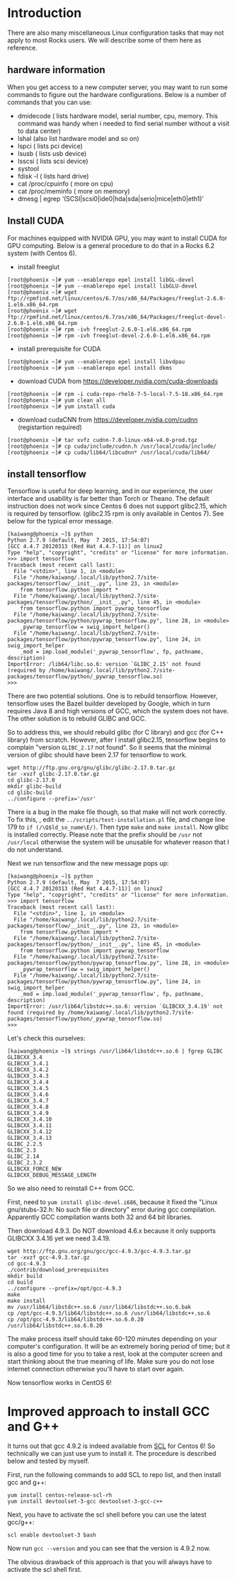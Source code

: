 # Introduction

There are also many miscellaneous Linux configuration tasks that may not apply to most Rocks users. We will describe some of them here as reference.

## hardware information

When you get access to a new computer server, you may want to run some commands to figure out the hardware configurations. Below is a number of commands that you can use:

- dmidecode ( lists hardware model, serial number, cpu, memory. This command was handy when i needed to find serial number without a visit to data center)
- lshal (also list hardware model and so on)
- lspci ( lists pci device)
- lsusb ( lists usb device)
- lsscsi ( lists scsi device)
- systool
- fdisk -l ( lists hard drive)
- cat /proc/cpuinfo ( more on cpu)
- cat /proc/meminfo ( more on memory)
- dmesg | egrep ‘(SCSI|scsi0|ide0|hda|sda|serio|mice|eth0|eth1)’



## Install CUDA

For machines equipped with NVIDIA GPU, you may want to install CUDA for GPU computing. Below is a general procedure to do that in a Rocks 6.2 system (with Centos 6).

- install freeglut
```
[root@phoenix ~]# yum --enablerepo epel install libGL-devel
[root@phoenix ~]# yum --enablerepo epel install libGLU-devel
[root@phoenix ~]# wget ftp://rpmfind.net/linux/centos/6.7/os/x86_64/Packages/freeglut-2.6.0-1.el6.x86_64.rpm
[root@phoenix ~]# wget ftp://rpmfind.net/linux/centos/6.7/os/x86_64/Packages/freeglut-devel-2.6.0-1.el6.x86_64.rpm
[root@phoenix ~]# rpm -ivh freeglut-2.6.0-1.el6.x86_64.rpm 
[root@phoenix ~]# rpm -ivh freeglut-devel-2.6.0-1.el6.x86_64.rpm 
```

- install prerequisite for CUDA
```
[root@phoenix ~]# yum --enablerepo epel install libvdpau
[root@phoenix ~]# yum --enablerepo epel install dkms
```

- download CUDA from https://developer.nvidia.com/cuda-downloads
```
[root@phoenix ~]# rpm -i cuda-repo-rhel6-7-5-local-7.5-18.x86_64.rpm
[root@phoenix ~]# yum clean all
[root@phoenix ~]# yum install cuda
```

- download cudaCNN from https://developer.nvidia.com/cudnn (registartion required)
```
[root@phoenix ~]# tar xvfz cudnn-7.0-linux-x64-v4.0-prod.tgz 
[root@phoenix ~]# cp cuda/include/cudnn.h /usr/local/cuda/include/
[root@phoenix ~]# cp cuda/lib64/libcudnn* /usr/local/cuda/lib64/
```


## install tensorflow

Tensorflow is useful for deep learning, and in our experience, the user interface and usability is far better than Torch or Theano. The default instruction does not work since Centos 6 does not support glibc2.15, which is required by tensorflow. (glibc2.15 rpm is only available in Centos 7). See below for the typical error message.

```
[kaiwang@phoenix ~]$ python
Python 2.7.9 (default, May  7 2015, 17:54:07) 
[GCC 4.4.7 20120313 (Red Hat 4.4.7-11)] on linux2
Type "help", "copyright", "credits" or "license" for more information.
>>> import tensorflow
Traceback (most recent call last):
  File "<stdin>", line 1, in <module>
  File "/home/kaiwang/.local/lib/python2.7/site-packages/tensorflow/__init__.py", line 23, in <module>
    from tensorflow.python import *
  File "/home/kaiwang/.local/lib/python2.7/site-packages/tensorflow/python/__init__.py", line 45, in <module>
    from tensorflow.python import pywrap_tensorflow
  File "/home/kaiwang/.local/lib/python2.7/site-packages/tensorflow/python/pywrap_tensorflow.py", line 28, in <module>
    _pywrap_tensorflow = swig_import_helper()
  File "/home/kaiwang/.local/lib/python2.7/site-packages/tensorflow/python/pywrap_tensorflow.py", line 24, in swig_import_helper
    _mod = imp.load_module('_pywrap_tensorflow', fp, pathname, description)
ImportError: /lib64/libc.so.6: version `GLIBC_2.15' not found (required by /home/kaiwang/.local/lib/python2.7/site-packages/tensorflow/python/_pywrap_tensorflow.so)
>>> 
```

There are two potential solutions. One is to rebuild tensorflow. However, tensorflow uses the Bazel builder developed by Google, which in turn requires Java 8 and high versions of GCC, which the system does not have. The other solution is to rebuild GLIBC and GCC.

So to address this, we should rebuild glibc (for C library) and gcc (for C++ library) from scratch. However, after I install glibc2.15, tensorflow begins to complain "version `GLIBC_2.17` not found". So it seems that the minimal version of glibc should have been 2.17 for tensorflow to work.

```
wget http://ftp.gnu.org/gnu/glibc/glibc-2.17.0.tar.gz
tar -xvzf glibc-2.17.0.tar.gz
cd glibc-2.17.0
mkdir glibc-build
cd glibc-build
../configure --prefix='/usr'
```

There is a bug in the make file though, so that make will not work correctly. To fix this, , edit the `../scripts/test-installation.pl` file, and change line 179 to `if (/\Q$ld_so_name\E/)`. Then type `make` and `make install`. Now glibc is installed correctly. Please note that the prefix should be `/usr` not `/usr/local` otherwise the system will be unusable for whatever reason that I do not understand.

Next we run tensorflow and the new message pops up:

```
[kaiwang@phoenix ~]$ python
Python 2.7.9 (default, May  7 2015, 17:54:07) 
[GCC 4.4.7 20120313 (Red Hat 4.4.7-11)] on linux2
Type "help", "copyright", "credits" or "license" for more information.
>>> import tensorflow
Traceback (most recent call last):
  File "<stdin>", line 1, in <module>
  File "/home/kaiwang/.local/lib/python2.7/site-packages/tensorflow/__init__.py", line 23, in <module>
    from tensorflow.python import *
  File "/home/kaiwang/.local/lib/python2.7/site-packages/tensorflow/python/__init__.py", line 45, in <module>
    from tensorflow.python import pywrap_tensorflow
  File "/home/kaiwang/.local/lib/python2.7/site-packages/tensorflow/python/pywrap_tensorflow.py", line 28, in <module>
    _pywrap_tensorflow = swig_import_helper()
  File "/home/kaiwang/.local/lib/python2.7/site-packages/tensorflow/python/pywrap_tensorflow.py", line 24, in swig_import_helper
    _mod = imp.load_module('_pywrap_tensorflow', fp, pathname, description)
ImportError: /usr/lib64/libstdc++.so.6: version `GLIBCXX_3.4.19' not found (required by /home/kaiwang/.local/lib/python2.7/site-packages/tensorflow/python/_pywrap_tensorflow.so)
>>> 
```

Let's check this ourselves:

```
[kaiwang@phoenix ~]$ strings /usr/lib64/libstdc++.so.6 | fgrep GLIBC
GLIBCXX_3.4
GLIBCXX_3.4.1
GLIBCXX_3.4.2
GLIBCXX_3.4.3
GLIBCXX_3.4.4
GLIBCXX_3.4.5
GLIBCXX_3.4.6
GLIBCXX_3.4.7
GLIBCXX_3.4.8
GLIBCXX_3.4.9
GLIBCXX_3.4.10
GLIBCXX_3.4.11
GLIBCXX_3.4.12
GLIBCXX_3.4.13
GLIBC_2.2.5
GLIBC_2.3
GLIBC_2.14
GLIBC_2.3.2
GLIBCXX_FORCE_NEW
GLIBCXX_DEBUG_MESSAGE_LENGTH
```

So we also need to reinstall C++ from GCC. 

First, need to `yum install glibc-devel.i686`, because it fixed the "Linux gnu/stubs-32.h: No such file or directory" error during gcc compilation. Apparently GCC compilation wants both 32 and 64 bit libraries.

Then download 4.9.3. Do NOT download 4.6.x  because it only supports GLIBCXX 3.4.16 yet we need 3.4.19.

```
wget http://ftp.gnu.org/gnu/gcc/gcc-4.9.3/gcc-4.9.3.tar.gz
tar -xvzf gcc-4.9.3.tar.gz
cd gcc-4.9.3
./contrib/download_prerequisites
mkdir build
cd build
../configure --prefix=/opt/gcc-4.9.3
make
make install
mv /usr/lib64/libstdc++.so.6 /usr/lib64/libstdc++.so.6.bak
cp /opt/gcc-4.9.3/lib64/libstdc++.so.6 /usr/lib64/libstdc++.so.6
cp /opt/gcc-4.9.3/lib64/libstdc++.so.6.0.20 /usr/lib64/libstdc++.so.6.0.20
```

The make process itself should take 60-120 minutes depending on your computer's configuration. It will be an extremely boring period of time; but it is also a good time for you to take a rest, look at the computer screen and start thinking about the true meaning of life. Make sure you do not lose internet connection otherwise you'll have to start over again.

Now tensorflow works in CentOS 6!

# Improved approach to install GCC and G++

It turns out that gcc 4.9.2 is indeed available from [SCL](https://wiki.centos.org/AdditionalResources/Repositories/SCL) for Centos 6! So technically we can just use yum to install it. The procedure is described below and tested by myself.

First, run the following commands to add SCL to repo list, and then install gcc and g++:

```
yum install centos-release-scl-rh
yum install devtoolset-3-gcc devtoolset-3-gcc-c++
```

Next, you have to activate the scl shell before you can use the latest gcc/g++:

```
scl enable devtoolset-3 bash
```

Now run `gcc --version` and you can see that the version is 4.9.2 now.

The obvious drawback of this approach is that you will always have to activate the scl shell first.






